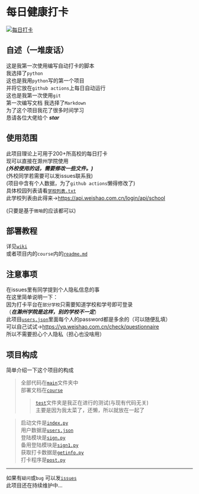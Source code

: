 # 每日健康打卡
[![每日打卡](https://github.com/xsk666/autopost/actions/workflows/test.yml/badge.svg?event=schedule)](https://github.com/xsk666/autopost/actions/workflows/test.yml)

## 自述（一堆废话）

这是我第一次使用编写自动打卡的脚本  
我选择了`python`  
这也是我用`python`写的第一个项目   
并将它放在`github actions`上每日自动运行  
这也是我第一次使用`git`  
第一次编写文档 我选择了`Markdown`   
为了这个项目我花了很多时间学习  
恳请各位大佬给个 ***star***


## 使用范围

此项目理论上可用于200+所高校的每日打卡  
现可以直接在滁州学院使用  
***(外校使用的话，需要修改一些文件。)***  
(外校同学若需要可以发issues联系我)  
(项目中含有个人数据，为了`github actions`懒得修改了)  
具体校园列表请看[`学校列表.txt`](/学校列表.txt)   
此学校列表由此得来-><https://api.weishao.com.cn/login/api/school>

(只要是基于`微哨`的应该都可以)

## 部署教程

详见[`wiki`](https://github.com/xsk666/autopost/wiki )  
或者项目内的`course`内的[`readme.md`](/course/readme.md)

## 注意事项

在issues里有同学提到个人隐私信息的事  
在这里简单说明一下：  
因为打卡平台在`部分学校`只需要知道学校和学号即可登录  
（***在滁州学院是这样，别的学校不一定***）  
此项目[`users.json`](/main/users.json)里面每个人的password都是多余的（可以随便乱填）  
可以自己试试-><https://yq.weishao.com.cn/check/questionnaire>  
所以不需要担心个人隐私（担心也没啥用）


## 项目构成

简单介绍一下这个项目的构成
> 全部代码在[`main`](/main)文件夹中  
> 部署文档在[`course`](/course)
>> [`test`](/test)文件夹是我正在进行的测试(与现有代码无关)  
> > 主要是因为我太菜了，还懒，所以就放在一起了

> 启动文件是[`index.py`](/main/index.py)  
> 用户数据是[`users.json`](/main/users.json)  
> 登陆模块是[`sign.py`](/main/sign.py)   
> 备用登陆模块是[`sign1.py`](/main/sign1.py)  
> 获取打卡数据是[`getinfo.py`](/main/getinfo.py)  
> 打卡程序是[`post.py`](/main/post.py)
---  
如果有`疑问`或`bug` 可以发[`issues`](https://github.com/xsk666/autopost/issues)  
此项目还在持续维护中...